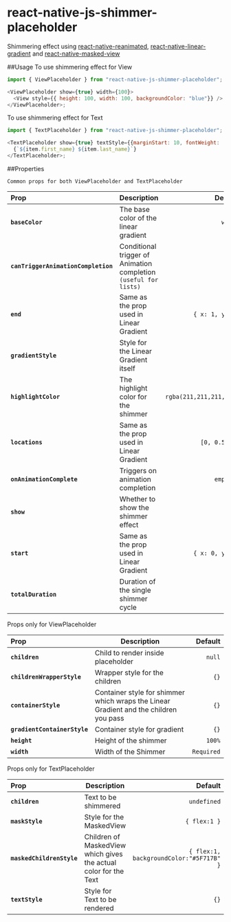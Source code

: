 # react-native-js-shimmer-placeholder

Shimmering effect using [react-native-reanimated](https://github.com/software-mansion/react-native-reanimated), [react-native-linear-gradient](https://github.com/react-native-community/react-native-linear-gradient) and [react-native-masked-view](https://github.com/react-native-community/react-native-masked-view)

##Usage
To use shimmering effect for View

```javascript
import { ViewPlaceholder } from "react-native-js-shimmer-placeholder";

<ViewPlaceholder show={true} width={100}>
  <View style={{ height: 100, width: 100, backgroundColor: "blue"}} />
</ViewPlaceholder>;
```

To use shimmering effect for Text

```javascript
import { TextPlaceholder } from "react-native-js-shimmer-placeholder";

<TextPlaceholder show={true} textStyle={{marginStart: 10, fontWeight: 'bold',}} maskStyle={{height: 30, flex: 0}}>
  {`${item.first_name} ${item.last_name}`}
</TextPlaceholder>;
```

##Properties

`Common props for both ViewPlaceholder and TextPlaceholder`

| Prop                                | Description                                                      | Default               | 
| :---------------------------------- | ---------------------------------------------------------------- | --------------------: |
| **`baseColor`**                     | The base color of the linear gradient                            | `white`
| **`canTriggerAnimationCompletion`** | Conditional trigger of Animation completion `(useful for lists)` | `true`
| **`end`**                           | Same as the prop used in Linear Gradient                         | `{ x: 1, y:0 }`
| **`gradientStyle`**                 | Style for the Linear Gradient itself                             | `{}`
| **`highlightColor`**                | The highlight color for the shimmer                              | `rgba(211,211,211,0.5)`
| **`locations`**                     | Same as the prop used in Linear Gradient                         | `[0, 0.5, 1]`
| **`onAnimationComplete`**           | Triggers on animation completion                                 | `emptyFn`
| **`show`**                          | Whether to show the shimmer effect                               | `true`
| **`start`**                         | Same as the prop used in Linear Gradient                         | `{ x: 0, y:0 }`
| **`totalDuration`**                 | Duration of the single shimmer cycle                             | `1500`


Props only for ViewPlaceholder

| Prop                         | Description                                                                           | Default    |
| :--------------------------- | ------------------------------------------------------------------------------------- | ---------: |
| **`children`**               | Child to render inside placeholder                                                    | `null`
| **`childrenWrapperStyle`**   | Wrapper style for the children                                                        | `{}`
| **`containerStyle`**         | Container style for shimmer which wraps the Linear Gradient and the children you pass | `{}`
| **`gradientContainerStyle`** | Container style for gradient                                                          | `{}`
| **`height`**                 | Height of the shimmer                                                                 | `100%`
| **`width`**                  | Width of the Shimmer                                                                  | `Required`

Props only for TextPlaceholder

| Prop                      | Description                                                      | Default |
| :------------------------ | ---------------------------------------------------------------- | ------: |
| **`children`**            | Text to be shimmered                                             | `undefined`
| **`maskStyle`**           | Style for the MaskedView                                         | `{ flex:1 }`
| **`maskedChildrenStyle`** | Children of MaskedView which gives the actual color for the Text | `{ flex:1, backgroundColor:"#5F717B" }`
| **`textStyle`**           | Style for Text to be rendered                                    | `{}`
 

